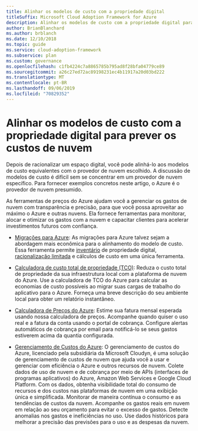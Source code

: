 ```yaml
---
title: Alinhar os modelos de custo com a propriedade digital
titleSuffix: Microsoft Cloud Adoption Framework for Azure
description: Alinhar os modelos de custo com a propriedade digital para prever os custos de nuvem.
author: BrianBlanchard
ms.author: brblanch
ms.date: 12/10/2018
ms.topic: guide
ms.service: cloud-adoption-framework
ms.subservice: plan
ms.custom: governance
ms.openlocfilehash: c1fb4224c7a8865785b795ad8f28bfa04779ce89
ms.sourcegitcommit: a26c27ed72ac89198231ec4b11917a20d03bd222
ms.translationtype: MT
ms.contentlocale: pt-BR
ms.lasthandoff: 09/06/2019
ms.locfileid: "70829352"
---
```

# <a name="align-cost-models-with-the-digital-estate-to-forecast-cloud-costs"></a>Alinhar os modelos de custo com a propriedade digital para prever os custos de nuvem

Depois de racionalizar um espaço digital, você pode alinhá-lo aos modelos de custo equivalentes com o provedor de nuvem escolhido. A discussão de modelos de custo é difícil sem se concentrar em um provedor de nuvem específico. Para fornecer exemplos concretos neste artigo, o Azure é o provedor de nuvem presumido.

As ferramentas de preços do Azure ajudam você a gerenciar os gastos de nuvem com transparência e precisão, para que você possa aproveitar ao máximo o Azure e outras nuvens. Ela fornece ferramentas para monitorar, alocar e otimizar os gastos com a nuvem e capacitar clientes para acelerar investimentos futuros com confiança.

- [Migrações para Azure](/azure/migrate/migrate-overview): As migrações para Azure talvez sejam a abordagem mais econômica para o alinhamento do modelo de custo. Essa ferramenta permite [inventário](inventory.md) de propriedade digital, [racionalização limitada](rationalize.md) e cálculos de custo em uma única ferramenta.

- [Calculadora de custo total de propriedade (TCO)](https://azure.com/tco): Reduza o custo total de propriedade da sua infraestrutura local com a plataforma de nuvem do Azure. Use a calculadora de TCO do Azure para calcular as economias de custo possíveis ao migrar suas cargas de trabalho do aplicativo para o Azure. Forneça uma breve descrição do seu ambiente local para obter um relatório instantâneo.

- [Calculadora de Preços do Azure](https://azure.microsoft.com/pricing): Estime sua fatura mensal esperada usando nossa calculadora de preços. Acompanhe quando quiser o uso real e a fatura da conta usando o portal de cobrança. Configure alertas automáticos de cobrança por email para notificá-lo se seus gastos estiverem acima da quantia configurada.

- [Gerenciamento de Custos do Azure](https://azure.microsoft.com/services/cost-management): O gerenciamento de custos do Azure, licenciado pela subsidiária da Microsoft Cloudyn, é uma solução de gerenciamento de custos de nuvem que ajuda você a usar e gerenciar com eficiência o Azure e outros recursos de nuvem. Colete dados de uso de nuvem e de cobrança por meio de APIs (interfaces de programas aplicativos) do Azure, Amazon Web Services e Google Cloud Platform. Com os dados, obtenha visibilidade total do consumo de recursos e dos custos nas plataformas de nuvem em uma exibição única e simplificada. Monitorar de maneira contínua o consumo e as tendências de custos da nuvem. Acompanhe os gastos reais em nuvem em relação ao seu orçamento para evitar o excesso de gastos. Detecte anomalias nos gastos e ineficiências no uso. Use dados históricos para melhorar a precisão das previsões para o uso e as despesas da nuvem.
